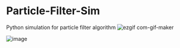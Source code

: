 # Particle-Filter-Sim
Python simulation for particle filter algorithm
![ezgif com-gif-maker](https://github.com/oz182/Particle-Filter-Sim/assets/91877982/48f66c1a-ce87-4b3e-95b0-a452fd924984)

![image](https://github.com/oz182/Particle-Filter-Sim/assets/91877982/24c16c5c-704b-49eb-a91b-aadd880f0740)
